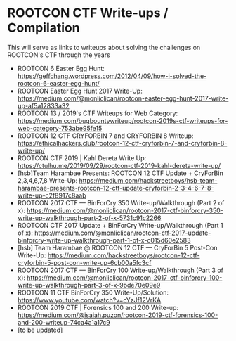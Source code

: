 # ROOTCON CTF Write-ups / Compilation
This will serve as links to writeups about solving the challenges on ROOTCON's CTF through the years

- ROOTCON 6 Easter Egg Hunt: https://geffchang.wordpress.com/2012/04/09/how-i-solved-the-rootcon-6-easter-egg-hunt/
- ROOTCON Easter Egg Hunt 2017 Write-Up: https://medium.com/@monliclican/rootcon-easter-egg-hunt-2017-write-up-af5a12833a32
- ROOTCON 13 / 2019's CTF Writeups for Web Category: https://medium.com/bugbountywriteup/rootcon-2019s-ctf-writeups-for-web-category-753abe95fe15
- ROOTCON 12 CTF CRYFORBIN 7 and CRYFORBIN 8 Writeup: https://ethicalhackers.club/rootcon-12-ctf-cryforbin-7-and-cryforbin-8-write-up/
- ROOTCON CTF 2019 | Kahl Dereta Write Up: https://ctulhu.me/2019/09/29/rootcon-ctf-2019-kahl-dereta-write-up/
- [hsb]Team Harambae Presents: ROOTCON 12 CTF Update + CryForBin 2,3,4,6,7,8 Write-Up: https://medium.com/hackstreetboys/hsb-team-harambae-presents-rootcon-12-ctf-update-cryforbin-2-3-4-6-7-8-write-up-c2f8917c8aab
- ROOTCON 2017 CTF — BinForCry 350 Write-up/Walkthrough (Part 2 of x): https://medium.com/@monliclican/rootcon-2017-ctf-binforcry-350-write-up-walkthrough-part-2-of-x-5731c91c2266
- ROOTCON CTF 2017 Update + BinForCry Write-up/Walkthrough (Part 1 of x): https://medium.com/@monliclican/rootcon-ctf-2017-update-binforcry-write-up-walkthrough-part-1-of-x-c015d60e2583
- [hsb] Team Harambae @ ROOTCON 12 CTF — CryForBin 5 Post-Con Write-Up: https://medium.com/hackstreetboys/rootcon-12-ctf-cryforbin-5-post-con-write-up-6cb00a5fc3cf
- ROOTCON 2017 CTF — BinForCry 100 Write-up/Walkthrough (Part 3 of x): https://medium.com/@monliclican/rootcon-2017-ctf-binforcry-100-write-up-walkthrough-part-3-of-x-9bde70e09e9
- ROOTCON 11 CTF BinForCry 350 Write-Up/Solution: https://www.youtube.com/watch?v=cYzJf12VrKA
- ROOTCON 2019 CTF | Forensics 100 and 200 Write-up: https://medium.com/@isaiah.puzon/rootcon-2019-ctf-forensics-100-and-200-writeup-74ca4a1a17c9
- [to be updated]

